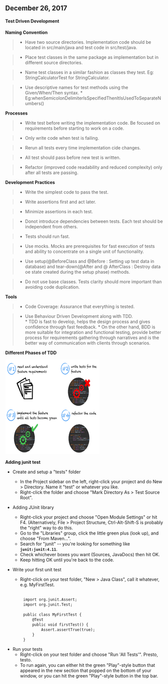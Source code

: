 ## December  26, 2017


#### Test Driven Development


**Naming Convention**

> * Have two source directories. Implementation code should be located in src/main/java and test code in src/test/java.

 > * Place test classes in the same package as implementation but in different source directories.
 
 > * Name test classes in a similar fashion as classes they test. Eg: StringCalculatorTest for StringCalculator.
 
 > * Use descriptive names for test methods using the Given/When/Then syntax.
	* Eg:whenSemicolonDelimiterIsSpecifiedThenItIsUsedToSeparateNumbers()
 
 
**Processes**


> * Write test before writing the implementation code. Be focused on requirements before starting to work on a code.

>  * Only write code when test is failing.

>  * Rerun all tests every time implementation cide changes.

>  * All test should pass before new test is written. 

>  * Refactor (improved code readability and reduced complexity) only after all tests are passing.

		
**Development Practices**


> * Write the simplest code to pass the test.

> * Write assertions first and act later.

> * Minimize assertions in each test.

> * Donot introduce dependencies between tests. Each test should be independent from others.

> * Tests should run fast.

> * Use mocks. Mocks are prerequisites for fast execution of tests and ability to concentrate on a single unit of functionality.

> * Use setup(@BeforeClass and @Before : Setting up test data in database) and tear-down(@After and @ AfterClass : Destroy data oe state created during the setup phase) methods. 

>  * Do not use base classes. Tests clarity should more important than avoiding code duplication.


		
**Tools**


> * Code Coverage: Assurance that everything is tested.

> * Use Behaviour Driven Development along with TDD.  
	* TDD is fast to develop, helps the design process and gives confidence through fast feedback. 
	* On the other hand, BDD is more suitable for integration and functional testing, provide better process for requirements gathering through narratives and is the better way of communication with clients through scenarios.
		
		
	
**Different Phases of TDD**	

		
 >
  <p><img src="Images/TDD.png " width="300" height="300"/></p>
  
  
  **Adding junit test**
  

  
 * Create and setup a "tests" folder
 	* In the Project sidebar on the left, right-click your project and do New > Directory. Name it "test" or whatever you like.
	* Right-click the folder and choose "Mark Directory As > Test Source Root".
* Adding JUnit library
	* Right-click your project and choose "Open Module Settings" or hit F4. (Alternatively, File > Project Structure, Ctrl-Alt-Shift-S is probably the "right" way to do this.
	* Go to the "Libraries" group, click the little green plus (look up), and choose "From Maven...".
	* Search for "junit" -- you're looking for something like **`junit:junit:4.11`**.
	* Check whichever boxes you want (Sources, JavaDocs) then hit OK.
	* Keep hitting OK until you're back to the code.

* Write your first unit test
	* Right-click on your test folder, "New > Java Class", call it whatever, e.g. MyFirstTest.
```

        import org.junit.Assert;
        import org.junit.Test;

        public class MyFirstTest {
            @Test
            public void firstTest() {
                Assert.assertTrue(true);
            }
        }
```
* Run your tests
	* Right-click on your test folder and choose "Run 'All Tests'". Presto, testo.
	* To run again, you can either hit the green "Play"-style button that appeared in the new section that popped on the bottom of your window, or you can hit the green "Play"-style button in the top bar.


  

		
